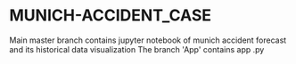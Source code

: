 # MUNICH-ACCIDENT_CASE
Main master branch contains jupyter notebook of munich accident forecast and its historical data visualization
The branch 'App' contains  app .py
